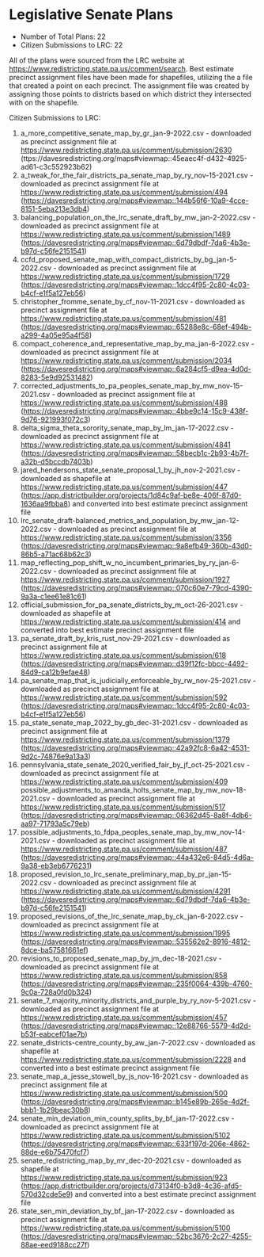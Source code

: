 # Legislative Senate Plans

* Number of Total Plans: 22
* Citizen Submissions to LRC: 22

All of the plans were sourced from the LRC website at <https://www.redistricting.state.pa.us/comment/search>. Best estimate precinct assignment files have been made for shapefiles, utilizing the a file that created a point on each precinct. The assignment file was created by assigning those points to districts based on which district they intersected with on the shapefile.

Citizen Submissions to LRC:

1. a_more_competitive_senate_map_by_gr_jan-9-2022.csv - downloaded as precinct assignment file at https://www.redistricting.state.pa.us/comment/submission/2630 (ttps://davesredistricting.org/maps#viewmap::45eaec4f-d432-4925-ad61-c3c552923b62)
1. a_tweak_for_the_fair_districts_pa_senate_map_by_ry_nov-15-2021.csv - downloaded as precinct assignment file at https://www.redistricting.state.pa.us/comment/submission/494 (https://davesredistricting.org/maps#viewmap::144b56f6-10a9-4cce-8151-5eba213e3db4)
1. balancing_population_on_the_lrc_senate_draft_by_mw_jan-2-2022.csv - downloaded as precinct assignment file at https://www.redistricting.state.pa.us/comment/submission/1489 (https://davesredistricting.org/maps#viewmap::6d79dbdf-7da6-4b3e-b97d-c56fe2151541)
1. ccfd_proposed_senate_map_with_compact_districts_by_bg_jan-5-2022.csv - downloaded as precinct assignment file at https://www.redistricting.state.pa.us/comment/submission/1729 (https://davesredistricting.org/maps#viewmap::1dcc4f95-2c80-4c03-b4cf-e1f5a127eb56)
1. christopher_fromme_senate_by_cf_nov-11-2021.csv - downloaded as precinct assignment file at https://www.redistricting.state.pa.us/comment/submission/481 (https://davesredistricting.org/maps#viewmap::65288e8c-68ef-494b-a299-4a05e95a4f58)
1. compact_coherence_and_representative_map_by_ma_jan-6-2022.csv - downloaded as precinct assignment file at https://www.redistricting.state.pa.us/comment/submission/2034 (https://davesredistricting.org/maps#viewmap::6a284cf5-d9ea-4d0d-8283-5e9d92531482)
1. corrected_adjustments_to_pa_peoples_senate_map_by_mw_nov-15-2021.csv - downloaded as precinct assignment file at https://www.redistricting.state.pa.us/comment/submission/488 (https://davesredistricting.org/maps#viewmap::4bbe9c14-15c9-438f-9d76-921993f072c3)
1. delta_sigma_theta_sorority_senate_map_by_lm_jan-17-2022.csv - downloaded as precinct assignment file at https://www.redistricting.state.pa.us/comment/submission/4841 (https://davesredistricting.org/maps#viewmap::58becb1c-2b93-4b7f-a32b-d5bccdb7403b)
1. jared_hendersons_state_senate_proposal_1_by_jh_nov-2-2021.csv - downloaded as shapefile at https://www.redistricting.state.pa.us/comment/submission/447 (https://app.districtbuilder.org/projects/1d84c9af-be8e-406f-87d0-1636aa9fbba8) and converted into best estimate precinct assignment file
1. lrc_senate_draft-balanced_metrics_and_population_by_mw_jan-12-2022.csv - downloaded as precinct assignment file at https://www.redistricting.state.pa.us/comment/submission/3356 (https://davesredistricting.org/maps#viewmap::9a8efb49-360b-43d0-86b5-a71ac68b62c3)
1. map_reflecting_pop_shift_w_no_incumbent_primaries_by_ry_jan-6-2022.csv - downloaded as precinct assignment file at https://www.redistricting.state.pa.us/comment/submission/1927 (https://davesredistricting.org/maps#viewmap::070c60e7-79cd-4390-9a3a-c1ee61e81c61)
1. official_submission_for_pa_senate_districts_by_m_oct-26-2021.csv - downloaded as shapefile at https://www.redistricting.state.pa.us/comment/submission/414 and converted into best estimate precinct assignment file
1. pa_senate_draft_by_kris_rust_nov-29-2021.csv - downloaded as precinct assignment file at https://www.redistricting.state.pa.us/comment/submission/618 (https://davesredistricting.org/maps#viewmap::d39f12fc-bbcc-4492-84d9-ca12b9efae48)
1. pa_senate_map_that_is_judicially_enforceable_by_rw_nov-25-2021.csv - downloaded as precinct assignment file at https://www.redistricting.state.pa.us/comment/submission/592 (https://davesredistricting.org/maps#viewmap::1dcc4f95-2c80-4c03-b4cf-e1f5a127eb56)
1. pa_state_senate_map_2022_by_gb_dec-31-2021.csv - downloaded as precinct assignment file at https://www.redistricting.state.pa.us/comment/submission/1379 (https://davesredistricting.org/maps#viewmap::42a92fc8-6a42-4531-9d2c-74876e9a13a3)
1. pennsylvania_state_senate_2020_verified_fair_by_jf_oct-25-2021.csv - downloaded as precinct assignment file at https://www.redistricting.state.pa.us/comment/submission/409
possible_adjustments_to_amanda_holts_senate_map_by_mw_nov-18-2021.csv - downloaded as precinct assignment file at https://www.redistricting.state.pa.us/comment/submission/517 (https://davesredistricting.org/maps#viewmap::06362d45-8a8f-4db6-aa97-71793a5c79eb)
1. possible_adjustments_to_fdpa_peoples_senate_map_by_mw_nov-14-2021.csv - downloaded as precinct assignment file at https://www.redistricting.state.pa.us/comment/submission/487 (https://davesredistricting.org/maps#viewmap::44a432e6-84d5-4d6a-9a38-eb3eb6776231)
1. proposed_revision_to_lrc_senate_preliminary_map_by_pr_jan-15-2022.csv - downloaded as precinct assignment file at https://www.redistricting.state.pa.us/comment/submission/4291 (https://davesredistricting.org/maps#viewmap::6d79dbdf-7da6-4b3e-b97d-c56fe2151541)
1. proposed_revisions_of_the_lrc_senate_map_by_ck_jan-6-2022.csv - downloaded as precinct assignment file at https://www.redistricting.state.pa.us/comment/submission/1995 (https://davesredistricting.org/maps#viewmap::535562e2-8916-4812-8dce-ba57581661ef)
1. revisions_to_proposed_senate_map_by_jm_dec-18-2021.csv - downloaded as precinct assignment file at https://www.redistricting.state.pa.us/comment/submission/858 (https://davesredistricting.org/maps#viewmap::235f0064-439b-4760-9c0a-728a0fd0b324)
1. senate_7_majority_minority_districts_and_purple_by_ry_nov-5-2021.csv - downloaded as precinct assignment file at https://www.redistricting.state.pa.us/comment/submission/457 (https://davesredistricting.org/maps#viewmap::12e88766-5579-4d2d-b53f-eabcef01ae7b)
1. senate_districts-centre_county_by_aw_jan-7-2022.csv - downloaded as shapefile at https://www.redistricting.state.pa.us/comment/submission/2228 and converted into a best estimate precinct assignment file
1. senate_map_a_jesse_stowell_by_js_nov-16-2021.csv - downloaded as precinct assignment file at https://www.redistricting.state.pa.us/comment/submission/500 (https://davesredistricting.org/maps#viewmap::b145e89b-265e-4d2f-bbb1-1b29beac30b8)
1. senate_min_deviation_min_county_splits_by_bf_jan-17-2022.csv - downloaded as precinct assignment file at https://www.redistricting.state.pa.us/comment/submission/5102 (https://davesredistricting.org/maps#viewmap::633f197d-206e-4862-88de-e6b75470fcf7)
1. senate_redistricting_map_by_mr_dec-20-2021.csv - downloaded as shapefile at https://www.redistricting.state.pa.us/comment/submission/923 (https://app.districtbuilder.org/projects/d73134f0-b3d8-4c36-afd5-570d32cde5e9) and converted into a best estimate precinct assignment file
1. state_sen_min_deviation_by_bf_jan-17-2022.csv - downloaded as precinct assignment file at https://www.redistricting.state.pa.us/comment/submission/5100 (https://davesredistricting.org/maps#viewmap::52bc3676-2c27-4255-88ae-eed9188cc27f)
